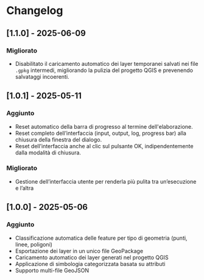 # Changelog

## [1.1.0] - 2025-06-09
### Migliorato
- Disabilitato il caricamento automatico dei layer temporanei salvati nei file `.gpkg` intermedi, migliorando la pulizia del progetto QGIS e prevenendo salvataggi incoerenti.

## [1.0.1] - 2025-05-11
### Aggiunto
- Reset automatico della barra di progresso al termine dell'elaborazione.
- Reset completo dell’interfaccia (input, output, log, progress bar) alla chiusura della finestra del dialogo.
- Reset dell’interfaccia anche al clic sul pulsante OK, indipendentemente dalla modalità di chiusura.
### Migliorato
- Gestione dell’interfaccia utente per renderla più pulita tra un’esecuzione e l’altra

## [1.0.0] - 2025-05-06
### Aggiunto
- Classificazione automatica delle feature per tipo di geometria (punti, linee, poligoni)
- Esportazione dei layer in un unico file GeoPackage
- Caricamento automatico dei layer generati nel progetto QGIS
- Applicazione di simbologia categorizzata basata su attributi
- Supporto multi-file GeoJSON

